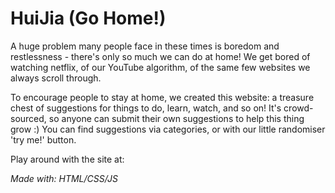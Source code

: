 # HuiJia (Go Home!)

A huge problem many people face in these times is boredom and restlessness - there's only so much we can do at home! We get bored of watching netflix, of our YouTube algorithm, of the same few websites we always scroll through. 

To encourage people to stay at home, we created this website: a treasure chest of suggestions for things to do, learn, watch, and so on! It's crowd-sourced, so anyone can submit their own suggestions to help this thing grow :) You can find suggestions via categories, or with our little randomiser 'try me!' button.

Play around with the site at: 

_Made with: HTML/CSS/JS_

